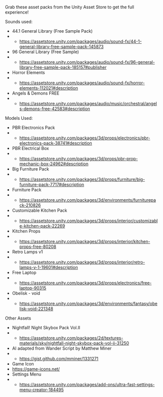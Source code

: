 Grab these asset packs from the Unity Asset Store to get the full experience!

Sounds used:
 - 44.1 General Library (Free Sample Pack) 
 - - https://assetstore.unity.com/packages/audio/sound-fx/44-1-general-library-free-sample-pack-145873
 - 96 General Library (Free Sample)
 - - https://assetstore.unity.com/packages/audio/sound-fx/96-general-library-free-sample-pack-185157#publisher
 - Horror Elements 
 - - https://assetstore.unity.com/packages/audio/sound-fx/horror-elements-112021#description
 - Angels & Demons FREE
 - - https://assetstore.unity.com/packages/audio/music/orchestral/angels-demons-free-42583#description

Models Used:
 - PBR Electronics Pack
 - - https://assetstore.unity.com/packages/3d/props/electronics/pbr-electronics-pack-38741#description
 - PBR Electrical Box 
 - - https://assetstore.unity.com/packages/3d/props/pbr-prop-mechanic-box-24962#description
 - Big Furniture Pack 
 - - https://assetstore.unity.com/packages/3d/props/furniture/big-furniture-pack-7717#description
 - Furniture Pack 
 - - https://assetstore.unity.com/packages/3d/environments/furniturepack-210826
 - Customizable Kitchen Pack 
 - - https://assetstore.unity.com/packages/3d/props/interior/customizable-kitchen-pack-22269
 - Kitchen Props
 - - https://assetstore.unity.com/packages/3d/props/interior/kitchen-props-free-80208
 - Retro Lamps v1
 - - https://assetstore.unity.com/packages/3d/props/interior/retro-lamps-v-1-19601#description
 - Free Laptop
 - - https://assetstore.unity.com/packages/3d/props/electronics/free-laptop-90315
 - Obelisk - void
 - - https://assetstore.unity.com/packages/3d/environments/fantasy/obelisk-void-221348

Other Assets
 - Nightfall! Night Skybox Pack Vol.II
 - - https://assetstore.unity.com/packages/2d/textures-materials/sky/nightfall-night-skybox-pack-vol-ii-31250
 - AI adapted from Wander Script by Matthew Miner
 - - https://gist.github.com/mminer/1331271
 - Game Icon 
 - https://game-icons.net/
 - Settings Menu
 - - https://assetstore.unity.com/packages/add-ons/ultra-fast-settings-menu-creator-184495
